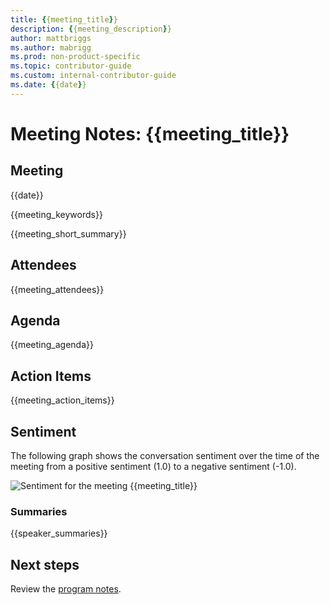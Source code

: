 ```yaml
---
title: {{meeting_title}}
description: {{meeting_description}}
author: mattbriggs
ms.author: mabrigg
ms.prod: non-product-specific
ms.topic: contributor-guide
ms.custom: internal-contributor-guide
ms.date: {{date}}
---
```


# Meeting Notes: {{meeting_title}}

## Meeting

{{date}}

{{meeting_keywords}}

{{meeting_short_summary}}

## Attendees

{{meeting_attendees}}

## Agenda

{{meeting_agenda}}

## Action Items

{{meeting_action_items}}

## Sentiment

The following graph shows the conversation sentiment over the time of the meeting from a positive sentiment (1.0) to a negative sentiment (-1.0).

![Sentiment for the meeting {{meeting_title}}]({{media_path}})

### Summaries

{{speaker_summaries}}

## Next steps

Review the [program notes](notes.md).